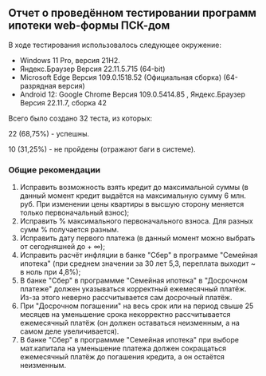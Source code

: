 ## Отчет о проведённом тестировании программ ипотеки web-формы ПСК-дом

В ходе тестирования использовалось следующее окружение:
* Windows 11 Pro, версия 21H2.
* Яндекс.Браузер Версия 22.11.5.715 (64-bit)
* Microsoft Edge Версия 109.0.1518.52 (Официальная сборка) (64-разрядная версия)
* Android 12: Google Chrome Версия 109.0.5414.85 , Яндекс.Браузер Версия 22.11.7, сборка 42

Всего было создано 32 теста, из которых:

22 (68,75%) - успешны.

10 (31,25%) - не пройдены (отражают баги в системе).


### Общие рекомендации
1. Исправить возможность взять кредит до максимальной суммы (в данный момент кредит выдаётся на максимальную сумму 6 млн. руб. При изменении цены квартиры в высшую сторону меняется только первоначальный взнос);
1. Исправить % максимального первоначального взноса. Для разных сумм % получается разным.
1. Исправить дату первого платежа (в данный момент можно выбрать от сегодняшней до + ∞);
1. Исправить расчёт инфляции в банке "Сбер" в программе "Семейная ипотека" (при среднем значении за 30 лет 5,3, переплата выходит ~ в ноль при 4,8%);
1. В банке "Сбер" в программме "Семейная ипотека" в "Досрочном платеже" должен указываться корректный ежемесячный платёж. Из-за этого неверно рассчитывается сам досрочный платёж.
1. При "Досрочном погашении" на весь срок или на период свыше 25 месяцев на уменьшение срока некорректно рассчитывается ежемесячный платёж (он должен оставаться неизменным, а на самом деле увеличивается).
1. В банке "Сбер" в программме "Семейная ипотека" при выборе мат.капитала на уменьшение платежа должен сокращаться ежемесячный платёж до погашения кредита, а он остаётся неизменным.
